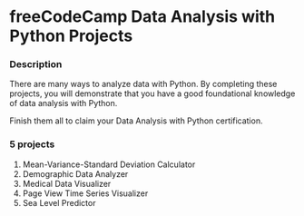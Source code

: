 # freeCodeCamp Data Analysis with Python Projects

### Description

There are many ways to analyze data with Python. 
By completing these projects, you will demonstrate that you have a good foundational knowledge of data analysis with Python.

Finish them all to claim your Data Analysis with Python certification.

### 5 projects
1. Mean-Variance-Standard Deviation Calculator
2. Demographic Data Analyzer
3. Medical Data Visualizer
4. Page View Time Series Visualizer
5. Sea Level Predictor

